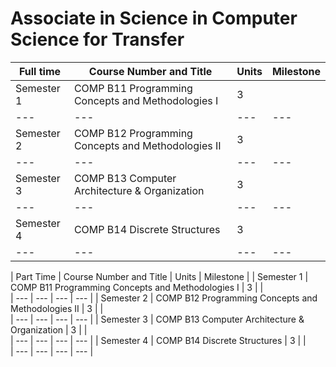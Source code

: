 # Associate in Science in Computer Science for Transfer

| Full time | Course Number and Title | Units | Milestone |
| --- | --- | --- | --- | 
| Semester 1 | COMP B11 Programming Concepts and Methodologies I | 3 |   |                 
| --- | --- | --- | --- | 
| Semester 2 | COMP B12 Programming Concepts and Methodologies II | 3 |   |                    
| --- | --- | --- | --- | 
| Semester 3 | COMP B13 Computer Architecture & Organization | 3 |   |                      
| --- | --- | --- | --- | 
| Semester 4 | COMP B14 Discrete Structures | 3 |   |                     
| --- | --- | --- | --- | 




| Part Time | Course Number and Title | Units | Milestone |
| Semester 1 | COMP B11 Programming Concepts and Methodologies I | 3 |   |         
| --- | --- | --- | --- | 
| Semester 2 | COMP B12 Programming Concepts and Methodologies II | 3 |   |   
| --- | --- | --- | --- |
| Semester 3 | COMP B13 Computer Architecture & Organization | 3 |   |                    
| --- | --- | --- | --- | 
| Semester 4 | COMP B14 Discrete Structures | 3 |   |                     
| --- | --- | --- | --- | 